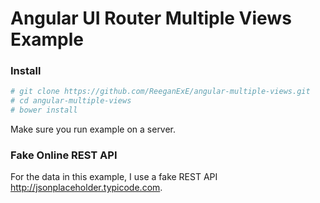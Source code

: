 # Angular UI Router Multiple Views Example
 
### Install
```sh
# git clone https://github.com/ReeganExE/angular-multiple-views.git
# cd angular-multiple-views
# bower install
```
 
Make sure you run example on a server.
 
### Fake Online REST API
For the data in this example, I use a fake REST API  http://jsonplaceholder.typicode.com.